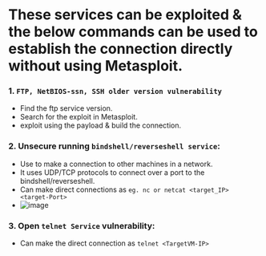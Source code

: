 # These services can be exploited & the below commands can be used to establish the connection directly without using Metasploit.

### 1. `FTP, NetBIOS-ssn, SSH older version vulnerability`
- Find the ftp service version.
- Search for the exploit in Metasploit.
- exploit using the payload & build the connection.

### 2. Unsecure running `bindshell/reverseshell service`:
- Use to make a connection to other machines in a network.
- It uses UDP/TCP protocols to connect over a port to the bindshell/reverseshell.
- Can make direct connections as `eg. nc or netcat <target_IP> <target-Port>`
- ![image](https://github.com/IOxCyber/ZtoM_Bootcamp/assets/40174034/c1e64f83-e07e-4fde-88d1-ed43b9afc632)

### 3. Open `telnet Service` vulnerability:
- Can make the direct connection as `telnet <TargetVM-IP>`


